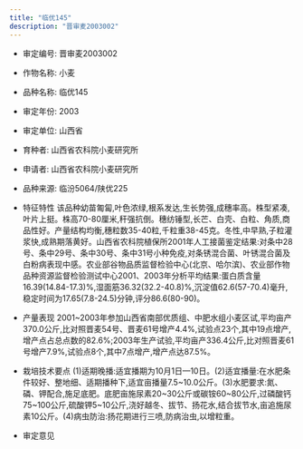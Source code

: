 ```yaml
---
title: "临优145"
description: "晋审麦2003002"
---
```

* 审定编号:  晋审麦2003002

*  作物名称:  小麦

*  品种名称:  临优145

*  审定年份:  2003

*  审定单位:  山西省

* 育种者:  山西省农科院小麦研究所

*  申请者:  山西省农科院小麦研究所

*  品种来源:  临汾5064/陕优225

*  特征特性
该品种幼苗匍匐,叶色浓绿,根系发达,生长势强,成穗率高。株型紧凑,叶片上挺。株高70-80厘米,秆强抗倒。穗纺锤型,长芒、白壳、白粒、角质,商品性好。产量结构均衡,穗粒数35-40粒,千粒重38-45克。冬性,中早熟,子粒灌浆快,成熟期落黄好。山西省农科院植保所2001年人工接菌鉴定结果:对条中28号、条中29号、条中30号、条中31号小种免疫,对条锈混合菌、叶锈混合菌及白粉病表现中感。农业部谷物品质监督检验中心(北京、哈尔滨)、农业部作物品种资源监督检验测试中心2001、2003年分析平均结果:蛋白质含量16.39(14.84-17.3)%,湿面筋36.32(32.2-40.8)%,沉淀值62.6(57-70.4)毫升,稳定时间为17.65(7.8-24.5)分钟,评分86.6(80-90)。

*  产量表现
2001~2003年参加山西省南部优质组、中肥水组小麦区试,平均亩产370.0公斤,比对照晋麦54号、晋麦61号增产4.4%,试验点23个,其中19点增产,增产点占总点数的82.6%;2003年生产试验,平均亩产336.4公斤,比对照晋麦61号增产7.9%,试验点8个,其中7点增产,增产点达87.5%。

*  栽培技术要点
(1)适期晚播:适宜播期为10月1日—10日。(2)适宜播量:在水肥条件较好、整地细、适期播种下,适宜亩播量7.5~10.0公斤。(3)水肥要求:氮、磷、钾配合,施足底肥。底肥亩施尿素20~30公斤或碳铵60~80公斤,过磷酸钙75~100公斤,硫酸钾5~10公斤,浇好越冬、拔节、扬花水,结合拔节水,亩追施尿素10公斤。(4)病虫防治:扬花期进行三喷,防病治虫,以增粒重。

*  审定意见

